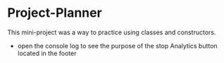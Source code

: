# Project-Planner
This mini-project was a way to practice using classes and constructors.


* open the console log to see the purpose of the stop Analytics button located in the footer